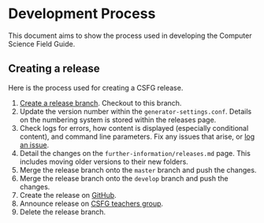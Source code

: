 # Development Process

This document aims to show the process used in developing the Computer Science Field Guide.

## Creating a release

Here is the process used for creating a CSFG release.

1. [Create a release branch](http://nvie.com/posts/a-successful-git-branching-model/#creating-a-release-branch). Checkout to this branch.
2. Update the version number within the `generator-settings.conf`. Details on the numbering system is stored within the releases page.
3. Check logs for errors, how content is displayed (especially conditional content), and command line parameters. Fix any issues that arise, or [log an issue](https://github.com/uccser/cs-field-guide/issues/new).
4. Detail the changes on the `further-information/releases.md` page. This includes moving older versions to their new folders.
5. Merge the release branch onto the `master` branch and push the changes.
5. Merge the release branch onto the `develop` branch and push the changes.
6. Create the release on [GitHub](https://github.com/uccser/cs-field-guide/releases/).
7. Announce release on [CSFG teachers group](https://groups.google.com/forum/?fromgroups#!forum/csfg-teachers).
8. Delete the release branch.
